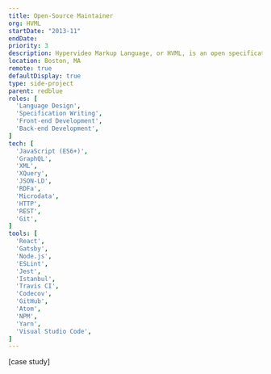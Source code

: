 ```yaml
---
title: Open-Source Maintainer
org: HVML
startDate: "2013-11"
endDate:
priority: 3
description: Hypervideo Markup Language, or HVML, is an open specification that provides a syntax for describing visual media such as films, TV series, or web videos. It can be used in XML databases to make video libraries searchable. It can also be used on the Front-end to annotate videos with time-based content and UI.
location: Boston, MA
remote: true
defaultDisplay: true
type: side-project
parent: redblue
roles: [
  'Language Design',
  'Specification Writing',
  'Front-end Development',
  'Back-end Development',
]
tech: [
  'JavaScript (ES6+)',
  'GraphQL',
  'XML',
  'XQuery',
  'JSON-LD',
  'RDFa',
  'Microdata',
  'HTTP',
  'REST',
  'Git',
]
tools: [
  'React',
  'Gatsby',
  'Node.js',
  'ESLint',
  'Jest',
  'Istanbul',
  'Travis CI',
  'Codecov',
  'GitHub',
  'Atom',
  'NPM',
  'Yarn',
  'Visual Studio Code',
]
---
```


[case study]
